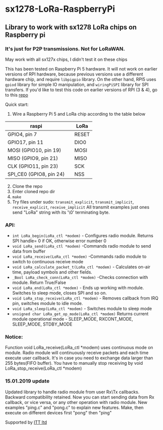 # sx1278-LoRa-RaspberryPi
## Library to work with sx1278 LoRa chips on Raspberry pi
### It's just for P2P transmissions. Not for LoRaWAN.

May work with all sx127x chips, I didn't test it on these chips


This has been tested on Raspberry Pi 5 hardware. It will not work on earlier versions of RPI hardware,
because previous versions use a different hardware chip, and require `libpigpio` library. On the other hand,
RPI5 uses `gpiod` library for simple IO manipulation, and `wiringPiSPI` library for SPI transfers.
If you'd like to test this code on earlier versions of RPI (3 & 4), go to this [repo](https://github.com/YandievRuslan/sx1278-LoRa-RaspberryPi) 

Quick start:

1. Wire a Raspberry Pi 5 and LoRa chip according to the table below

| raspi                   |   | LoRa  |
|-------------------------|---|-------|
| GPIO4, pin 7            |   | RESET |
| GPIO17, pin 11          |   | DIO0  |
| MOSI (GPIO10, pin 19)   |   | MOSI  |
| MISO (GPIO9, pin 21)    |   | MISO  |
| CLK (GPIO11, pin 23)    |   | SCK   |
| SPI_CE0 (GPIO8, pin 24) |   | NSS   |

2. Clone the repo
3. Enter cloned repo dir
4. `make`
5. Try files under sudo: `transmit_explicit`, `transmit_implicit`, `receive_explicit`, `receive_implicit`
All transmit examples just ones send "LoRa" string with its '\0' terminating byte.

### API:

- `int LoRa_begin(LoRa_ctl *modem)` - Configures radio module. Returns SPI handle= 0 if OK, otherwise error number 0
- `void LoRa_send(LoRa_ctl *modem)` -Commands radio module to send data from buffer
- `void LoRa_receive(LoRa_ctl *modem)` -Commands radio module to switch to continuous receive mode
- `void LoRa_calculate_packet_t(LoRa_ctl *modem)` - Calculates on-air time, payload symbols and other fields.
- `_Bool LoRa_check_conn(LoRa_ctl *modem)` -Checks connection with module. Return True/False
- `void LoRa_end(LoRa_ctl *modem)` - Ends up working with module. Switches to sleep mode, closes SPI and so on.
- `void LoRa_stop_receive(LoRa_ctl *modem)` - Removes callback from IRQ pin, switches module to idle mode.
- `void LoRa_sleep(LoRa_ctl *modem)` - Switches module to sleep mode
- `unsigned char LoRa_get_op_mode(LoRa_ctl *modem)` Returns current module operational mode - SLEEP_MODE, RXCONT_MODE, SLEEP_MODE, STDBY_MODE


### Notice:

Function void LoRa_receive(LoRa_ctl *modem) uses continuous mode on module. Radio module will continuously receive packets and each time execute user callback. It's in case you need to exchange data larger than 255 bytes(FIFO buffer). You have to manually stop receiving by void LoRa_stop_receive(LoRa_ctl *modem)

### 15.01.2019 update

Updated library to handle radio module from user Rx\Tx callbacks. Backward compatibility retained.
Now you can start sending data from Rx callback, or vice versa, or any other operation with radio module.
New examples "ping.c" and "pong.c" to explain new features. Make, then execute on different devices first "pong" then "ping"

Supported by [ITT ltd](http://zaoitt.ru/)